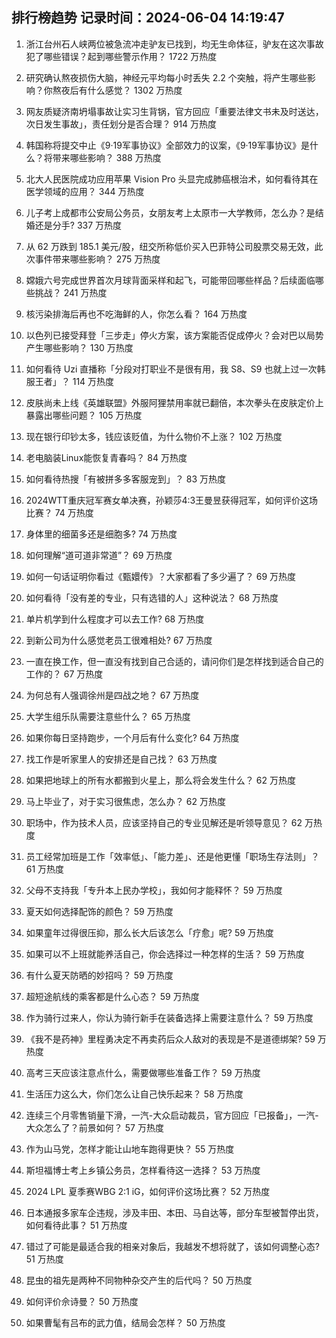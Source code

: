 
## 排行榜趋势 记录时间：2024-06-04 14:19:47
  
  1. 浙江台州石人峡两位被急流冲走驴友已找到，均无生命体征，驴友在这次事故犯了哪些错误？起到哪些警示作用？ 1722 万热度
    
  2. 研究确认熬夜损伤大脑，神经元平均每小时丢失 2.2 个突触，将产生哪些影响？你熬夜后有什么感觉？ 1302 万热度
    
  3. 网友质疑济南坍塌事故让实习生背锅，官方回应「重要法律文书未及时送达，次日发生事故」，责任划分是否合理？ 914 万热度
    
  4. 韩国称将提交中止《9·19军事协议》全部效力的议案，《9·19军事协议》是什么？将带来哪些影响？ 388 万热度
    
  5. 北大人民医院成功应用苹果 Vision Pro 头显完成肺癌根治术，如何看待其在医学领域的应用？ 344 万热度
    
  6. 儿子考上成都市公安局公务员，女朋友考上太原市一大学教师，怎么办？是结婚还是分手? 337 万热度
    
  7. 从 62 万跌到 185.1 美元/股，纽交所称低价买入巴菲特公司股票交易无效，此次事件带来哪些影响？ 275 万热度
    
  8. 嫦娥六号完成世界首次月球背面采样和起飞，可能带回哪些样品？后续面临哪些挑战？ 241 万热度
    
  9. 核污染排海后再也不吃海鲜的人，你怎么看？ 164 万热度
    
  10. 以色列已接受拜登「三步走」停火方案，该方案能否促成停火？会对巴以局势产生哪些影响？ 130 万热度
    
  11. 如何看待 Uzi 直播称「分段对打职业不是很有用，我 S8、S9 也就上过一次韩服王者」？ 114 万热度
    
  12. 皮肤尚未上线《英雄联盟》外服阿狸禁用率就已翻倍，本次拳头在皮肤定价上暴露出哪些问题？ 105 万热度
    
  13. 现在银行印钞太多，钱应该贬值，为什么物价不上涨？ 102 万热度
    
  14. 老电脑装Linux能恢复青春吗？ 84 万热度
    
  15. 如何看待热搜「有被拼多多客服宠到」？ 83 万热度
    
  16. 2024WTT重庆冠军赛女单决赛，孙颖莎4:3王曼昱获得冠军，如何评价这场比赛？ 74 万热度
    
  17. 身体里的细菌多还是细胞多? 74 万热度
    
  18. 如何理解“道可道非常道”？ 69 万热度
    
  19. 如何一句话证明你看过《甄嬛传》？大家都看了多少遍了？ 69 万热度
    
  20. 如何看待「没有差的专业，只有选错的人」这种说法？ 68 万热度
    
  21. 单片机学到什么程度才可以去工作? 68 万热度
    
  22. 到新公司为什么感觉老员工很难相处? 67 万热度
    
  23. 一直在换工作，但一直没有找到自己合适的，请问你们是怎样找到适合自己的工作的？ 67 万热度
    
  24. 为何总有人强调徐州是四战之地？ 67 万热度
    
  25. 大学生组乐队需要注意些什么？ 65 万热度
    
  26. 如果你每日坚持跑步，一个月后有什么变化? 64 万热度
    
  27. 找工作是听家里人的安排还是自己找？ 63 万热度
    
  28. 如果把地球上的所有水都搬到火星上，那么将会发生什么？ 62 万热度
    
  29. 马上毕业了，对于实习很焦虑，怎么办？ 62 万热度
    
  30. 职场中，作为技术人员，应该坚持自己的专业见解还是听领导意见？ 62 万热度
    
  31. 员工经常加班是工作「效率低」、「能力差」、还是他更懂「职场生存法则」？ 61 万热度
    
  32. 父母不支持我「专升本上民办学校」，我如何才能释怀？ 59 万热度
    
  33. 夏天如何选择配饰的颜色？ 59 万热度
    
  34. 如果童年过得很压抑，那么长大后该怎么「疗愈」呢? 59 万热度
    
  35. 如果可以不上班就能养活自己，你会选择过一种怎样的生活？ 59 万热度
    
  36. 有什么夏天防晒的妙招吗？ 59 万热度
    
  37. 超短途航线的乘客都是什么心态？ 59 万热度
    
  38. 作为骑行过来人，你认为骑行新手在装备选择上需要注意什么？ 59 万热度
    
  39. 《我不是药神》里程勇决定不再卖药后众人敌对的表现是不是道德绑架? 59 万热度
    
  40. 高考三天应该注意点什么，需要做哪些准备工作？ 59 万热度
    
  41. 生活压力这么大，你们怎么让自己快乐起来？ 58 万热度
    
  42. 连续三个月零售销量下滑，一汽-大众启动裁员，官方回应「已报备」，一汽-大众怎么了？前景如何？ 57 万热度
    
  43. 作为山马党，怎样才能让山地车跑得更快？ 55 万热度
    
  44. 斯坦福博士考上乡镇公务员，怎样看待这一选择？ 53 万热度
    
  45. 2024 LPL 夏季赛WBG 2:1 iG，如何评价这场比赛？ 52 万热度
    
  46. 日本通报多家车企违规，涉及丰田、本田、马自达等，部分车型被暂停出货，如何看待此事？ 51 万热度
    
  47. 错过了可能是最适合我的相亲对象后，我越发不想将就了，该如何调整心态? 51 万热度
    
  48. 昆虫的祖先是两种不同物种杂交产生的后代吗？ 50 万热度
    
  49. 如何评价佘诗曼？ 50 万热度
    
  50. 如果曹髦有吕布的武力值，结局会怎样？ 50 万热度
    